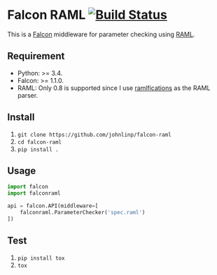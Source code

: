 # Falcon RAML [![Build Status](https://travis-ci.org/johnlinp/falcon-raml.svg?branch=master)](https://travis-ci.org/johnlinp/falcon-raml)

This is a [Falcon](https://falconframework.org/) middleware for parameter checking using [RAML](http://raml.org/).


## Requirement

- Python: >= 3.4.
- Falcon: >= 1.1.0.
- RAML: Only 0.8 is supported since I use [ramlfications](https://github.com/spotify/ramlfications/) as the RAML parser.


## Install

1. `git clone https://github.com/johnlinp/falcon-raml`
1. `cd falcon-raml`
1. `pip install .`


## Usage

```python
import falcon
import falconraml

api = falcon.API(middleware=[
    falconraml.ParameterChecker('spec.raml')
])
```


## Test

1. `pip install tox`
1. `tox`
